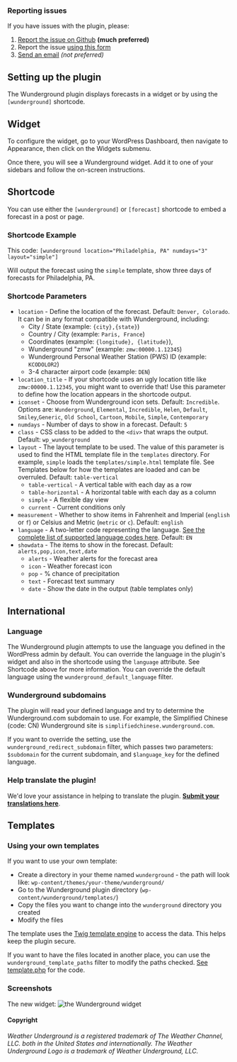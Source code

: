 ### Reporting issues ###

If you have issues with the plugin, please:

1. [Report the issue on Github](https://github.com/katzwebservices/Wunderground/issues/new) __(much preferred)__
2. Report the issue [using this form](https://widget.uservoice.com/omnibox/Csq4WQZTBPGtRqSZXIsNA?mode=contact&locale=en&forum_id=254985&contact_us=true&accent_color=007DBF&embed_type=popover&trigger_method=custom_trigger&menu=true&screenshot_enabled=false&contact_enabled=true&feedback_enabled=false&smartvote=false)
3. [Send an email](zack+wunderground@katz.co) *(not preferred)*

## Setting up the plugin

The Wunderground plugin displays forecasts in a widget or by using the `[wunderground]` shortcode.

## Widget
To configure the widget, go to your WordPress Dashboard, then navigate to Appearance, then click on the Widgets submenu.

Once there, you will see a Wunderground widget. Add it to one of your sidebars and follow the on-screen instructions.

## Shortcode

You can use either the `[wunderground]` or `[forecast]` shortcode to embed a forecast in a post or page.

### Shortcode Example

This code:
`[wunderground location="Philadelphia, PA" numdays="3" layout="simple"]`

Will output the forecast using the `simple` template, show three days of forecasts for Philadelphia, PA.

### Shortcode Parameters

* `location` - Define the location of the forecast. Default: `Denver, Colorado`. It can be in any format compatible with Wunderground, including:
	*  City / State (example: `{city},{state}`)
	*  Country / City (example: `Paris, France`)
	*  Coordinates (example: `{longitude}, {latitude}`),
	*  Wunderground "zmw" (example: `zmw:00000.1.12345`)
	*  Wunderground Personal Weather Station (PWS) ID (example: `KCODOLOR2`)
	*  3-4 character airport code (example: `DEN`)
* `location_title` - If your shortcode uses an ugly location title like `zmw:00000.1.12345`, you might want to override that! Use this parameter to define how the location appears in the shortcode output.
* `iconset` - Choose from Wunderground icon sets. Default: `Incredible`. Options are: `Wunderground`, `Elemental`, `Incredible`, `Helen`, `Default`, `Smiley`,`Generic`, `Old School`, `Cartoon`, `Mobile`, `Simple`, `Contemporary`
* `numdays` - Number of days to show in a forecast. Default: `5`
* `class` - CSS class to be added to the `<div>` that wraps the output. Default: `wp_wunderground`
* `layout` - The layout template to be used. The value of this parameter is used to find the HTML template file in the `templates` directory. For example, `simple` loads the `templates/simple.html` template file. See Templates below for how the templates are loaded and can be overruled. Default: `table-vertical`
	- `table-vertical` - A vertical table with each day as a row
	- `table-horizontal` - A horizontal table with each day as a column
	- `simple` - A flexible day view
	- `current` - Current conditions only
* `measurement` - Whether to show items in Fahrenheit and Imperial (`english` or `f`) or Celsius and Metric (`metric` or `c`). Default: `english`
* `language` - A two-letter code representing the language. [See the complete list of supported language codes here](http://www.wunderground.com/weather/api/d/docs?d=language-support&MR=1). Default: `EN`
* `showdata` - The items to show in the forecast. Default: `alerts,pop,icon,text,date`
	- `alerts` - Weather alerts for the forecast area
	- `icon` - Weather forecast icon
	- `pop` - % chance of precipitation
	- `text` - Forecast text summary
	- `date` - Show the date in the output (table templates only)

## International

### Language
The Wunderground plugin attempts to use the language you defined in the WordPress admin by default. You can override the language in the plugin's widget and also in the shortcode using the `language` attribute. See Shortcode above for more information. You can override the default language using the `wunderground_default_language` filter.

### Wunderground subdomains
The plugin will read your defined language and try to determine the Wunderground.com subdomain to use. For example, the Simplified Chinese (code: CN) Wunderground site is `simplifiedchinese.wunderground.com`.

If you want to override the setting, use the `wunderground_redirect_subdomain` filter, which passes two parameters:  `$subdomain` for the current subdomain, and `$language_key` for the defined language.

### Help translate the plugin!

We'd love your assistance in helping to translate the plugin. __[Submit your translations here](https://www.transifex.com/projects/p/wunderground/)__.

## Templates

### Using your own templates
If you want to use your own template:

* Create a directory in your theme named `wunderground` - the path will look like: `wp-content/themes/your-theme/wunderground/`
* Go to the Wunderground plugin directory (`wp-content/wunderground/templates/`)
* Copy the files you want to change into the `wunderground` directory you created
* Modify the files

The template uses the [Twig template engine](http://twig.sensiolabs.org) to access the data. This helps keep the plugin secure.

If you want to have the files located in another place, you can use the `wunderground_template_paths` filter to modify the paths checked. [See template.php](https://github.com/katzwebservices/Wunderground/blob/master/template.php#L30) for the code.

### Screenshots

The new widget:
![the Wunderground widget](https://raw.githubusercontent.com/katzwebservices/Wunderground/master/screenshot-1.jpg)

#### Copyright

*Weather Underground is a registered trademark of The Weather Channel, LLC. both in the United States and internationally. The Weather Underground Logo is a trademark of Weather Underground, LLC.*
